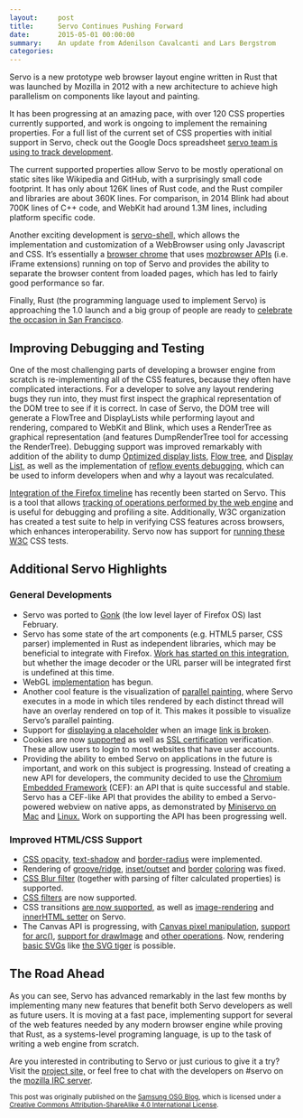 ```yaml
---
layout:     post
title:      Servo Continues Pushing Forward
date:       2015-05-01 00:00:00
summary:    An update from Adenilson Cavalcanti and Lars Bergstrom
categories:
---
```


Servo is a new prototype web browser layout engine written in Rust that was launched by Mozilla in 2012 with a new architecture to achieve high parallelism on components like layout and painting.

It has been progressing at an amazing pace, with over 120 CSS properties currently supported, and work is ongoing to implement the remaining properties. For a full list of the current set of CSS properties with initial support in Servo, check out the Google Docs spreadsheet [servo team is using to track development](https://t.co/iVE4oMofy8).

The current supported properties allow Servo to be mostly operational on static sites like Wikipedia and GitHub, with a surprisingly small code footprint. It has only about 126K lines of Rust code, and the Rust compiler and libraries are about 360K lines. For comparison, in 2014 Blink had about 700K lines of C++ code, and WebKit had around 1.3M lines, including platform specific code.

Another exciting development is [servo-shell,](https://github.com/glennw/servo-shell) which allows the implementation and customization of a WebBrowser using only Javascript and CSS. It’s essentially a [browser chrome](http://motive.co.nz/glossary/chrome.php) that uses [mozbrowser APIs](https://developer.mozilla.org/en-US/docs/Web/API/Using_the_Browser_API) (i.e. iFrame extensions) running on top of Servo and provides the ability to separate the browser content from loaded pages, which has led to fairly good performance so far.

Finally, Rust (the programming language used to implement Servo) is approaching the 1.0 launch and a big group of people are ready to [celebrate the occasion in San Francisco](http://www.meetup.com/Rust-Bay-Area/events/221743903/).

## Improving Debugging and Testing

One of the most challenging parts of developing a browser engine from scratch is re-implementing all of the CSS features, because they often have complicated interactions. For a developer to solve any layout rendering bugs they run into, they must first inspect the graphical representation of the DOM tree to see if it is correct. In case of Servo, the DOM tree will generate a FlowTree and DisplayLists while performing layout and rendering, compared to WebKit and Blink, which uses a RenderTree as graphical representation (and features DumpRenderTree tool for accessing the RenderTree). Debugging support was improved remarkably with addition of the ability to dump [Optimized display lists](https://github.com/servo/servo/pull/5728), [Flow tree,](https://github.com/servo/servo/pull/4995) and [Display List,](https://github.com/servo/servo/pull/5062) as well as the implementation of [reflow events debugging](https://github.com/servo/servo/commit/618f56410db1f18ce05744e45e8f9651152d9ae2), which can be used to inform developers when and why a layout was recalculated.

[Integration of the Firefox timeline](https://github.com/servo/servo/pull/5636) has recently been started on Servo. This is a tool that allows [tracking of operations performed by the web engine](https://developer.mozilla.org/en-US/docs/Tools/Timeline) and is useful for debugging and profiling a site. Additionally, W3C organization has created a test suite to help in verifying CSS features across browsers, which enhances interoperability. Servo now has support for [running these W3C](https://github.com/servo/servo/pull/5421) CSS tests.

## Additional Servo Highlights

### General Developments

*   Servo was ported to [Gonk](https://developer.mozilla.org/en-US/Firefox_OS/Platform/Gonk) (the low level layer of Firefox OS) last February.
*   Servo has some state of the art components (e.g. HTML5 parser, CSS parser) implemented in Rust as independent libraries, which may be beneficial to integrate with Firefox. [Work has started on this integration](https://bugzilla.mozilla.org/show_bug.cgi?id=1135640), but whether the image decoder or the URL parser will be integrated first is undefined at this time.
*   WebGL [implementation](https://github.com/servo/servo/pull/5652) has begun.
*   Another cool feature is the visualization of [parallel painting](https://github.com/servo/servo/pull/4969), where Servo executes in a mode in which tiles rendered by each distinct thread will have an overlay rendered on top of it. This makes it possible to visualize Servo’s parallel painting.
*   Support for [displaying a placeholder](https://github.com/servo/servo/pull/5366) when an image [link is broken](https://github.com/servo/servo/pull/5783).
*   Cookies are now [supported](https://github.com/servo/servo/pull/4519) as well as [SSL certification](https://github.com/servo/servo/pull/4741) verification. These allow users to login to most websites that have user accounts.
*   Providing the ability to embed Servo on applications in the future is important, and work on this subject is progressing. Instead of creating a new API for developers, the community decided to use the [Chromium Embedded Framework](https://bitbucket.org/chromiumembedded/cef) (CEF): an API that is quite successful and stable. Servo has a CEF-like API that provides the ability to embed a Servo-powered webview on native apps, as demonstrated by [Miniservo on Mac](https://github.com/pcwalton/miniservo-mac) and [Linux.](https://github.com/glennw/miniservo-gtk) Work on supporting the API has been progressing well.

### Improved HTML/CSS Support

*   [CSS opacity](https://github.com/servo/servo/pull/4036), [text-shadow](https://github.com/servo/servo/pull/4475) and [border-radius](https://github.com/servo/servo/pull/4020) were implemented.
*   Rendering of [groove/ridge](https://github.com/servo/servo/pull/4324), [inset/outset](https://github.com/servo/servo/pull/4437) and [border](https://github.com/servo/servo/commit/0e24194d81820664be0e521fa9d22df6494e197d) [coloring](https://github.com/servo/servo/commit/92f4ab6394ed40245b33b7f8131ca4b415f7ed64) was fixed.
*   [CSS Blur filter](https://github.com/servo/servo/pull/5546) (together with parsing of filter calculated properties) is supported.
*   [CSS filters](https://github.com/servo/servo/pull/4557) are now supported.
*   CSS transitions [are now supported,](https://github.com/servo/servo/pull/5400) as well as [image-rendering](https://github.com/servo/servo/pull/5133) and [innerHTML setter](https://github.com/servo/servo/pull/4888) on Servo.
*   The Canvas API is progressing, with [Canvas pixel manipulation](https://github.com/servo/servo/pull/5020), [support for arc()](https://github.com/servo/servo/pull/5185), [support for drawImage](https://github.com/servo/servo/pull/5433/) and [other operations](https://github.com/servo/servo/pull/5016). Now, rendering [basic SVGs](https://github.com/servo/servo/pull/4623) like [the SVG tiger](https://i.imgur.com/K2Gwkh2.png) is possible.

## The Road Ahead

As you can see, Servo has advanced remarkably in the last few months by implementing many new features that benefit both Servo developers as well as future users. It is moving at a fast pace, implementing support for several of the web features needed by any modern browser engine while proving that Rust, as a systems-level programing language, is up to the task of writing a web engine from scratch.

Are you interested in contributing to Servo or just curious to give it a try? Visit the [project site,](https://github.com/servo/servo) or feel free to chat with the developers on #servo on the [mozilla IRC server](https://wiki.mozilla.org/IRC#Project_Channels).

<small>This post was originally published on the [Samsung OSG Blog](http://blogs.s-osg.org/servo-continues-pushing-forward/), which is licensed under a [Creative Commons Attribution-ShareAlike 4.0 International License](http://creativecommons.org/licenses/by-sa/4.0/).</small>
